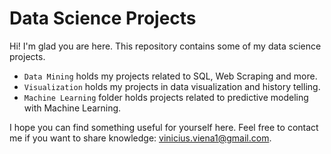 # Data Science Projects

Hi! I'm glad you are here. This repository contains some of my data science projects.

* ``Data Mining`` holds my projects related to SQL, Web Scraping and more.
* ``Visualization`` holds my projects in data visualization and history telling.
* ``Machine Learning`` folder holds projects related to predictive modeling with Machine Learning.


I hope you can find something useful for yourself here.
Feel free to contact me if you want to share knowledge: vinicius.viena1@gmail.com.
